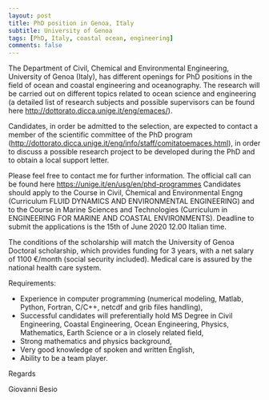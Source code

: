 ```yaml
---
layout: post
title: PhD position in Genoa, Italy
subtitle: University of Genoa
tags: [PhD, Italy, coastal ocean, engineering]
comments: false
---
```

The Department of Civil, Chemical and Environmental Engineering,
University of Genoa (Italy), has different openings for PhD positions in
the field of ocean and coastal engineering and oceanography. The
research will be carried out on different topics related to ocean
science and engineering (a detailed list of research subjects and
possible supervisors can be found here
http://dottorato.dicca.unige.it/eng/emaces/).

Candidates, in order be admitted to the selection, are expected to
contact a member of the scientific committee of the PhD program
(http://dottorato.dicca.unige.it/eng/info/staff/comitatoemaces.html), in
order to discuss a possible research project to be developed during the
PhD and to obtain a local support letter.

Please feel free to contact me for further information. The official
call can be found here https://unige.it/en/usg/en/phd-programmes
Candidates should apply to the Course in Civil, Chemical and
Environmental Engng (Curriculum FLUID DYNAMICS AND ENVIRONMENTAL
ENGINEERING) and to the Course in Marine Sciences and Technologies
(Curriculum in ENGINEERING FOR MARINE AND COASTAL ENVIRONMENTS).
Deadline to submit the applications is the 15th of June 2020 12.00
Italian time.

The conditions of the scholarship will match the University of Genoa
Doctoral scholarship, which provides funding for 3 years, with a net
salary of 1100 €/month (social security included). Medical care is
assured by the national health care system.

Requirements:
- Experience in computer programming (numerical modeling, Matlab,
Python, Fortran, C/C++, netcdf and grib files handling),
- Successful candidates will preferentially hold MS Degree in Civil
Engineering, Coastal Engineering, Ocean Engineering, Physics,
Mathematics, Earth Science or a in closely related field,
- Strong mathematics and physics background,
- Very good knowledge of spoken and written English,
- Ability to be a team player.

Regards

Giovanni Besio

